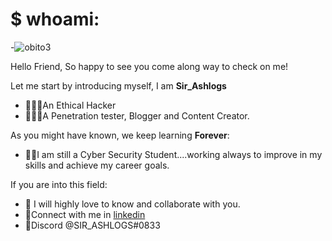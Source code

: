 # $ whoami:
-![obito3](https://user-images.githubusercontent.com/68753765/128184014-1aeabfb9-5127-4721-9801-9a4e0beb9d52.gif)

Hello Friend, So happy to see you come along way to check on me!

Let me start by introducing myself,
I am **Sir_Ashlogs**
- 🕵🏽‍♂️An Ethical Hacker
- 👨🏽‍💻A Penetration tester, Blogger and Content Creator.

As you might have known, we keep learning **Forever**:
- 👨‍🏫I am still a Cyber Security Student....working always to improve in my skills and achieve my career goals.

If you are into this field:
- 💞 I will highly love to know and collaborate with you.
- 📱Connect with me in [linkedin](https://ng.linkedin.com/in/sir-ashlogs)
- 📱Discord @SIR_ASHLOGS#0833
